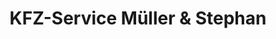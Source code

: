 ---
title: "KFZ-Service Müller & Stephan"
url: /elsteraue/kfz-service-mueller-und-stephan/
shop: Autowerkstatt
---